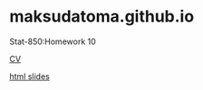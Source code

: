 # maksudatoma.github.io
Stat-850:Homework 10

[CV](Maksuda_toma_CV.pdf)

[html slides](intro-1.html)
